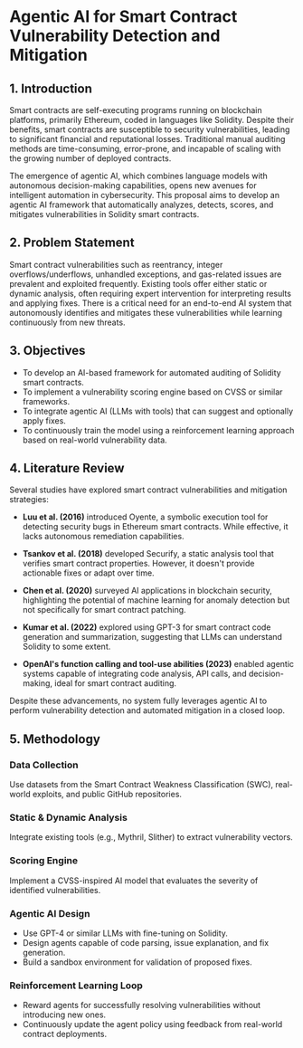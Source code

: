 # Agentic AI for Smart Contract Vulnerability Detection and Mitigation

## 1. Introduction

Smart contracts are self-executing programs running on blockchain platforms, primarily Ethereum, coded in languages like Solidity. Despite their benefits, smart contracts are susceptible to security vulnerabilities, leading to significant financial and reputational losses. Traditional manual auditing methods are time-consuming, error-prone, and incapable of scaling with the growing number of deployed contracts.

The emergence of agentic AI, which combines language models with autonomous decision-making capabilities, opens new avenues for intelligent automation in cybersecurity. This proposal aims to develop an agentic AI framework that automatically analyzes, detects, scores, and mitigates vulnerabilities in Solidity smart contracts.

## 2. Problem Statement

Smart contract vulnerabilities such as reentrancy, integer overflows/underflows, unhandled exceptions, and gas-related issues are prevalent and exploited frequently. Existing tools offer either static or dynamic analysis, often requiring expert intervention for interpreting results and applying fixes. There is a critical need for an end-to-end AI system that autonomously identifies and mitigates these vulnerabilities while learning continuously from new threats.

## 3. Objectives

- To develop an AI-based framework for automated auditing of Solidity smart contracts.
- To implement a vulnerability scoring engine based on CVSS or similar frameworks.
- To integrate agentic AI (LLMs with tools) that can suggest and optionally apply fixes.
- To continuously train the model using a reinforcement learning approach based on real-world vulnerability data.

## 4. Literature Review

Several studies have explored smart contract vulnerabilities and mitigation strategies:

- **Luu et al. (2016)** introduced Oyente, a symbolic execution tool for detecting security bugs in Ethereum smart contracts. While effective, it lacks autonomous remediation capabilities.

- **Tsankov et al. (2018)** developed Securify, a static analysis tool that verifies smart contract properties. However, it doesn't provide actionable fixes or adapt over time.

- **Chen et al. (2020)** surveyed AI applications in blockchain security, highlighting the potential of machine learning for anomaly detection but not specifically for smart contract patching.

- **Kumar et al. (2022)** explored using GPT-3 for smart contract code generation and summarization, suggesting that LLMs can understand Solidity to some extent.

- **OpenAI's function calling and tool-use abilities (2023)** enabled agentic systems capable of integrating code analysis, API calls, and decision-making, ideal for smart contract auditing.

Despite these advancements, no system fully leverages agentic AI to perform vulnerability detection and automated mitigation in a closed loop.

## 5. Methodology

### Data Collection

Use datasets from the Smart Contract Weakness Classification (SWC), real-world exploits, and public GitHub repositories.

### Static & Dynamic Analysis

Integrate existing tools (e.g., Mythril, Slither) to extract vulnerability vectors.

### Scoring Engine

Implement a CVSS-inspired AI model that evaluates the severity of identified vulnerabilities.

### Agentic AI Design

- Use GPT-4 or similar LLMs with fine-tuning on Solidity.
- Design agents capable of code parsing, issue explanation, and fix generation.
- Build a sandbox environment for validation of proposed fixes.

### Reinforcement Learning Loop

- Reward agents for successfully resolving vulnerabilities without introducing new ones.
- Continuously update the agent policy using feedback from real-world contract deployments.
